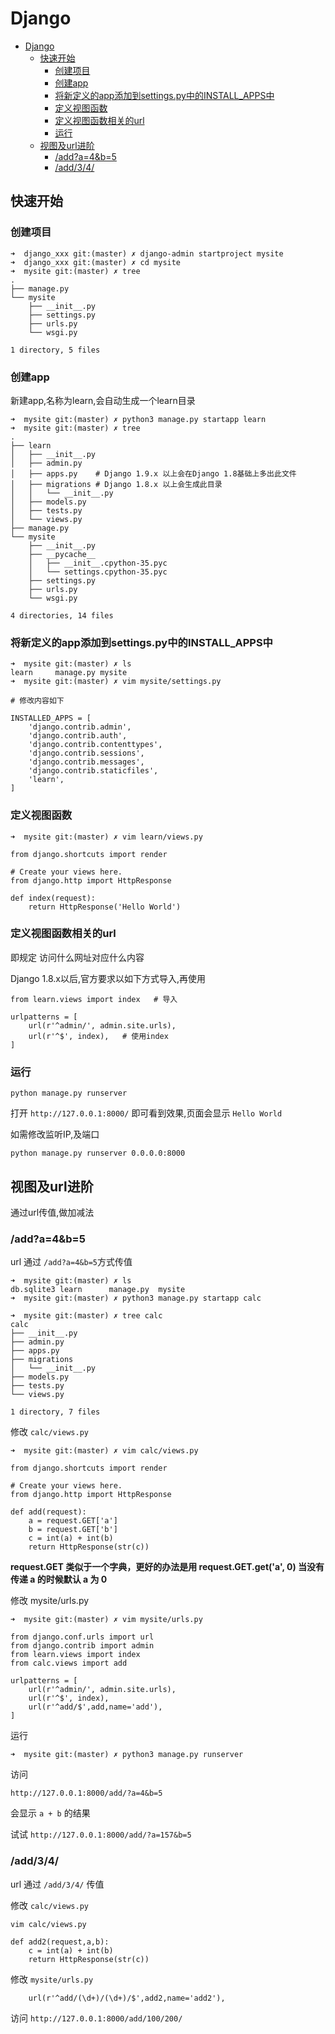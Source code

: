 # Django

<!-- TOC -->

- [Django](#django)
    - [快速开始](#快速开始)
        - [创建项目](#创建项目)
        - [创建app](#创建app)
        - [将新定义的app添加到settings.py中的INSTALL_APPS中](#将新定义的app添加到settingspy中的install_apps中)
        - [定义视图函数](#定义视图函数)
        - [定义视图函数相关的url](#定义视图函数相关的url)
        - [运行](#运行)
    - [视图及url进阶](#视图及url进阶)
        - [/add?a=4&b=5](#adda4b5)
        - [/add/3/4/](#add34)

<!-- /TOC -->

## 快速开始

### 创建项目

```shell
➜  django_xxx git:(master) ✗ django-admin startproject mysite
➜  django_xxx git:(master) ✗ cd mysite
➜  mysite git:(master) ✗ tree
.
├── manage.py
└── mysite
    ├── __init__.py
    ├── settings.py
    ├── urls.py
    └── wsgi.py

1 directory, 5 files
```

### 创建app

新建app,名称为learn,会自动生成一个learn目录

```shell
➜  mysite git:(master) ✗ python3 manage.py startapp learn
➜  mysite git:(master) ✗ tree
.
├── learn
│   ├── __init__.py
│   ├── admin.py
│   ├── apps.py    # Django 1.9.x 以上会在Django 1.8基础上多出此文件
│   ├── migrations # Django 1.8.x 以上会生成此目录
│   │   └── __init__.py
│   ├── models.py
│   ├── tests.py
│   └── views.py
├── manage.py
└── mysite
    ├── __init__.py
    ├── __pycache__
    │   ├── __init__.cpython-35.pyc
    │   └── settings.cpython-35.pyc
    ├── settings.py
    ├── urls.py
    └── wsgi.py

4 directories, 14 files
```

### 将新定义的app添加到settings.py中的INSTALL_APPS中

```shell
➜  mysite git:(master) ✗ ls
learn     manage.py mysite
➜  mysite git:(master) ✗ vim mysite/settings.py

# 修改内容如下

INSTALLED_APPS = [
    'django.contrib.admin',
    'django.contrib.auth',
    'django.contrib.contenttypes',
    'django.contrib.sessions',
    'django.contrib.messages',
    'django.contrib.staticfiles',
    'learn',
]
```

### 定义视图函数

```shell
➜  mysite git:(master) ✗ vim learn/views.py

from django.shortcuts import render

# Create your views here.
from django.http import HttpResponse

def index(request):
    return HttpResponse('Hello World')
```

### 定义视图函数相关的url

即规定 访问什么网址对应什么内容

Django 1.8.x以后,官方要求以如下方式导入,再使用

```shell
from learn.views import index   # 导入

urlpatterns = [
    url(r'^admin/', admin.site.urls),
    url(r'^$', index),   # 使用index
]
```

### 运行

    python manage.py runserver

打开 `http://127.0.0.1:8000/` 即可看到效果,页面会显示 `Hello World`

如需修改监听IP,及端口

    python manage.py runserver 0.0.0.0:8000

## 视图及url进阶

通过url传值,做加减法

### /add?a=4&b=5

url 通过 `/add?a=4&b=5`方式传值

```shell
➜  mysite git:(master) ✗ ls
db.sqlite3 learn      manage.py  mysite
➜  mysite git:(master) ✗ python3 manage.py startapp calc

➜  mysite git:(master) ✗ tree calc
calc
├── __init__.py
├── admin.py
├── apps.py
├── migrations
│   └── __init__.py
├── models.py
├── tests.py
└── views.py

1 directory, 7 files
```

修改 `calc/views.py`

    ➜  mysite git:(master) ✗ vim calc/views.py

```shell
from django.shortcuts import render

# Create your views here.
from django.http import HttpResponse

def add(request):
    a = request.GET['a']
    b = request.GET['b']
    c = int(a) + int(b)
    return HttpResponse(str(c))
```

**request.GET 类似于一个字典，更好的办法是用 request.GET.get('a', 0) 当没有传递 a 的时候默认 a 为 0**

修改 mysite/urls.py

    ➜  mysite git:(master) ✗ vim mysite/urls.py

```shell
from django.conf.urls import url
from django.contrib import admin
from learn.views import index
from calc.views import add

urlpatterns = [
    url(r'^admin/', admin.site.urls),
    url(r'^$', index),
    url(r'^add/$',add,name='add'),
]
```

运行

    ➜  mysite git:(master) ✗ python3 manage.py runserver

访问

`http://127.0.0.1:8000/add/?a=4&b=5`

会显示 `a + b` 的结果

试试 `http://127.0.0.1:8000/add/?a=157&b=5`

### /add/3/4/

url 通过 `/add/3/4/` 传值

修改 `calc/views.py`

    vim calc/views.py

```shell
def add2(request,a,b):
    c = int(a) + int(b)
    return HttpResponse(str(c))
```

修改 `mysite/urls.py`

        url(r'^add/(\d+)/(\d+)/$',add2,name='add2'),

访问 `http://127.0.0.1:8000/add/100/200/`